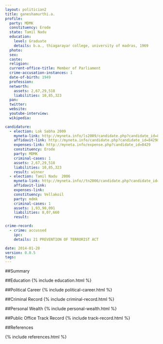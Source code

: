 ```yaml
---
layout: politician2
title: ganeshamurthi.a.
profile: 
  party: MDMK
  constituency: Erode
  state: Tamil Nadu
  education: 
    level: Graduate
    details: b.a., thiagarayar college, university of madras, 1969
  photo: 
  sex: 
  caste: 
  religion: 
  current-office-title: Member of Parliament
  crime-accusation-instances: 1
  date-of-birth: 1949
  profession: 
  networth: 
    assets: 2,67,29,518
    liabilities: 10,85,323
  pan: 
  twitter: 
  website: 
  youtube-interview: 
  wikipedia: 

candidature: 
  - election: Lok Sabha 2009
    myneta-link: http://myneta.info/ls2009/candidate.php?candidate_id=8429
    affidavit-link: http://myneta.info/candidate.php?candidate_id=8429&scan=original
    expenses-link: http://myneta.info/expense.php?candidate_id=8429
    constituency: Erode 
    party: MDMK
    criminal-cases: 1
    assets: 2,67,29,518
    liabilities: 10,85,323
    result: winner 
  - election: Tamil Nadu  2006
    myneta-link: http://myneta.info//tn2006/candidate.php?candidate_id=136
    affidavit-link: 
    expenses-link: 
    constituency: Vellakoil 
    party: mdmk
    criminal-cases: 1
    assets: 1,93,90,091
    liabilities: 8,07,660
    result:  

crime-record: 
  - crime: accussed
    ipc: 
    details: 21 PREVENTION OF TERRORIST ACT 

date: 2014-01-28
version: 0.0.5
tags: 
---
```

##Summary


##Education
{% include education.html %}


##Political Career
{% include political-career.html %}


##Criminal Record
{% include criminal-record.html %}


##Personal Wealth
{% include personal-wealth.html %}


##Public Office Track Record
{% include track-record.html %}


##References


{% include references.html %}